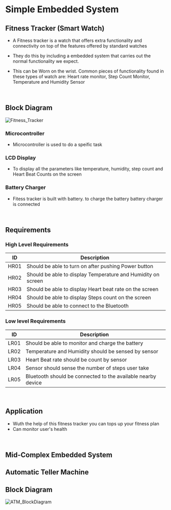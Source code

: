 # Simple Embedded System

## Fitness Tracker (Smart Watch)

- A Fitness tracker is a watch that offers extra functionality and connectivity on top of the features offered by standard watches

- They do this by including a embedded system that carries out the normal functionality we expect.

- This can be Worn on the wrist. Common pieces of functionality found in these types of watch are: Heart rate monitor, Step Count Monitor, Temperature and Humidity Sensor
<br/>

## Block Diagram
![Fitness_Tracker](https://user-images.githubusercontent.com/98867361/154792665-3b9adea4-e928-490b-bed0-f8e5bf13630b.png)
<br/>

### Microcontroller
- Microcontroller is used to do a speific task
 
### LCD Display
- To display all the parameters like temperature, humidity, step count and Heart Beat Counts on the screen

### Battery Charger
- Fitess tracker is built with battery. to charge the battery battery charger is connected
<br/>

## Requirements
### High Level Requirements 
| ID | Description | 
| ----- | ----- | 
| HR01 | Should be able to turn on after pushing Power button |
| HR02 | Should be able to display Temperature and Humidity on screen |
| HR03 | Should be able to display Heart beat rate on the screen |
| HR04 | Should be able to display Steps count on the screen |
| HR05 | Should be able to connect to the Bluetooth |

### Low level Requirements
| ID | Description |
| ------ | --------- | 
| LR01 | Should be able to monitor and charge the battery | 
| LR02 | Temperature and Humidity should be sensed by sensor |  
| LR03 | Heart Beat rate should be count by sensor | 
| LR04 | Sensor should sense the number of steps user take | 
| LR05 | Bluetooth should be connected to the available nearby device | 
<br/>

## Application

- Wuth the help of this fitness tracker you can tops up your fitness plan
- Can monitor user's health
<br/>

## Mid-Complex Embedded System

## Automatic Teller Machine

## Block Diagram
![ATM_BlockDiagram](https://user-images.githubusercontent.com/98867361/154805841-384be628-4d9e-421e-89e3-7bc9a3374598.png)
